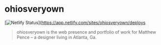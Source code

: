 # ohiosveryown

[![Netlify Status](https://api.netlify.com/api/v1/badges/df9b4aeb-4e66-4b84-ba69-08c0f7110664/deploy-status)](https://app.netlify.com/sites/ohiosveryown/deploys
> ohiosveryown is the web presence and portfolio of work for Matthew Pence – a designer living in Atlanta, Ga.
